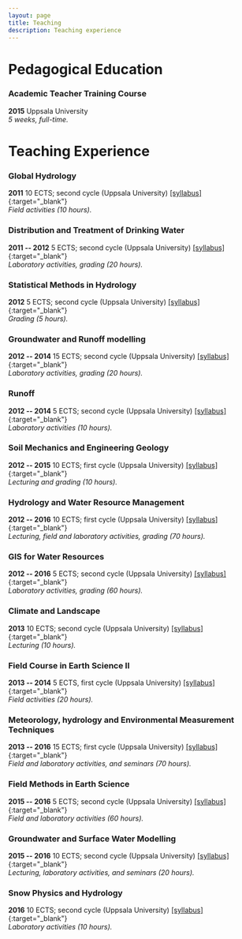 ```yaml
---
layout: page
title: Teaching
description: Teaching experience
---
```


# Pedagogical Education

### Academic Teacher Training Course
**2015** Uppsala University  
*5 weeks, full-time.*

<div class="line-separator"></div>

# Teaching Experience

### Global Hydrology
**2011** 10 ECTS; second cycle (Uppsala University) [[syllabus]](https://www.uu.se/en/admissions/master/selma/kursplan/?kKod=1HY115){:target="_blank"}  
*Field activities (10 hours).*

### Distribution and Treatment of Drinking Water
**2011 -- 2012** 5 ECTS; second cycle (Uppsala University) [[syllabus]](https://www.uu.se/en/admissions/master/selma/kursplan/?kKod=1TV441){:target="_blank"}  
*Laboratory activities, grading (20 hours).*

### Statistical Methods in Hydrology
**2012** 5 ECTS; second cycle (Uppsala University) [[syllabus]](https://www.uu.se/en/admissions/master/selma/kursplan/?kKod=1HY114){:target="_blank"}  
*Grading (5 hours).*

### Groundwater and Runoff modelling
**2012 -- 2014** 15 ECTS; second cycle (Uppsala University) [[syllabus]](https://www.uu.se/en/admissions/master/selma/kursplan/?kKod=1HY000){:target="_blank"}  
*Laboratory activities, grading (20 hours).*

### Runoff
**2012 -- 2014** 5 ECTS; second cycle (Uppsala University) [[syllabus]](https://www.uu.se/en/admissions/master/selma/kursplan/?kKod=1TV443){:target="_blank"}  
*Laboratory activities (10 hours).*

### Soil Mechanics and Engineering Geology
**2012 -- 2015** 10 ECTS; first cycle (Uppsala University) [[syllabus]](https://www.uu.se/en/admissions/master/selma/kursplan/?kKod=1GV047){:target="_blank"}  
*Lecturing and grading (10 hours).*

### Hydrology and Water Resource Management
**2012 -- 2016** 10 ECTS; first cycle (Uppsala University) [[syllabus]](https://www.uu.se/en/admissions/master/selma/kursplan/?kKod=1HY141){:target="_blank"}  
*Lecturing, field and laboratory activities, grading (70 hours).*

### GIS for Water Resources
**2012 -- 2016** 5 ECTS; second cycle (Uppsala University) [[syllabus]](https://www.uu.se/en/admissions/master/selma/kursplan/?kKod=1TV444){:target="_blank"}  
*Laboratory activities, grading (60 hours).*

### Climate and Landscape
**2013** 10 ECTS; second cycle (Uppsala University) [[syllabus]](https://www.uu.se/en/admissions/master/selma/kursplan/?kKod=1GE111){:target="_blank"}  
*Lecturing (10 hours).*

### Field Course in Earth Science II
**2013 -- 2014** 5 ECTS, first cycle (Uppsala University) [[syllabus]](https://www.uu.se/en/admissions/master/selma/kursplan/?kKod=1GV053){:target="_blank"}  
*Field activities (20 hours).*

### Meteorology, hydrology and Environmental Measurement Techniques
**2013 -- 2016** 15 ECTS; first cycle (Uppsala University) [[syllabus]](https://www.uu.se/en/admissions/master/selma/kursplan/?kKod=1TV015){:target="_blank"}  
*Field and laboratory activities, and seminars (70 hours).*

### Field Methods in Earth Science
**2015 -- 2016** 5 ECTS; second cycle (Uppsala University) [[syllabus]](https://www.uu.se/en/admissions/master/selma/kursplan/?kKod=1GE043){:target="_blank"}  
*Field and laboratory activities (60 hours).*

### Groundwater and Surface Water Modelling
**2015 -- 2016** 10 ECTS; second cycle (Uppsala University) [[syllabus]](https://www.uu.se/en/admissions/master/selma/kursplan/?kKod=1HY041){:target="_blank"}  
*Lecturing, laboratory activities, and seminars (20 hours).*

### Snow Physics and Hydrology
**2016** 10 ECTS; second cycle (Uppsala University) [[syllabus]](https://www.uu.se/en/admissions/master/selma/kursplan/?kKod=1GE056){:target="_blank"}  
*Laboratory activities (10 hours).*

